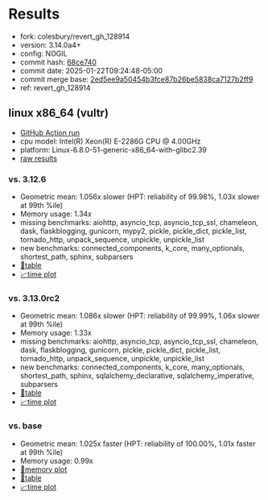 # Results

- fork: colesbury/revert_gh_128914
- version: 3.14.0a4+
- config: NOGIL
- commit hash: [68ce740](https://github.com/colesbury/cpython/commit/68ce740)
- commit date: 2025-01-22T09:24:48-05:00
- commit merge base: [2ed5ee9a50454b3fce87b26be5838ca7127b2ff9](https://github.com/python/cpython/commit/2ed5ee9a50454b3fce87b26be5838ca7127b2ff9)
- ref: revert_gh_128914

## linux x86_64 (vultr)

- [GitHub Action run](https://github.com/facebookexperimental/free-threading-benchmarking/actions/runs/12910324097)
- cpu model: Intel(R) Xeon(R) E-2286G CPU @ 4.00GHz
- platform: Linux-6.8.0-51-generic-x86_64-with-glibc2.39
- [raw results](bm-20250122-vultr-x86_64-colesbury-revert_gh_128914-3.14.0a4%2B-68ce740.json)

### vs. 3.12.6

- Geometric mean: 1.056x slower (HPT: reliability of 99.98%, 1.03x slower at 99th %ile)
- Memory usage: 1.34x
- missing benchmarks: aiohttp, asyncio_tcp, asyncio_tcp_ssl, chameleon, dask, flaskblogging, gunicorn, mypy2, pickle, pickle_dict, pickle_list, tornado_http, unpack_sequence, unpickle, unpickle_list
- new benchmarks: connected_components, k_core, many_optionals, shortest_path, sphinx, subparsers
- [📄table](bm-20250122-vultr-x86_64-colesbury-revert_gh_128914-3.14.0a4%2B-68ce740-vs-3.12.6.md)
- [📈time plot](bm-20250122-vultr-x86_64-colesbury-revert_gh_128914-3.14.0a4%2B-68ce740-vs-3.12.6.svg)

### vs. 3.13.0rc2

- Geometric mean: 1.086x slower (HPT: reliability of 99.99%, 1.06x slower at 99th %ile)
- Memory usage: 1.33x
- missing benchmarks: aiohttp, asyncio_tcp, asyncio_tcp_ssl, chameleon, dask, flaskblogging, gunicorn, pickle, pickle_dict, pickle_list, tornado_http, unpack_sequence, unpickle, unpickle_list
- new benchmarks: connected_components, k_core, many_optionals, shortest_path, sphinx, sqlalchemy_declarative, sqlalchemy_imperative, subparsers
- [📄table](bm-20250122-vultr-x86_64-colesbury-revert_gh_128914-3.14.0a4%2B-68ce740-vs-3.13.0rc2.md)
- [📈time plot](bm-20250122-vultr-x86_64-colesbury-revert_gh_128914-3.14.0a4%2B-68ce740-vs-3.13.0rc2.svg)

### vs. base

- Geometric mean: 1.025x faster (HPT: reliability of 100.00%, 1.01x faster at 99th %ile)
- Memory usage: 0.99x
- [🧠memory plot](bm-20250122-vultr-x86_64-colesbury-revert_gh_128914-3.14.0a4%2B-68ce740-vs-base-mem.svg)
- [📄table](bm-20250122-vultr-x86_64-colesbury-revert_gh_128914-3.14.0a4%2B-68ce740-vs-base.md)
- [📈time plot](bm-20250122-vultr-x86_64-colesbury-revert_gh_128914-3.14.0a4%2B-68ce740-vs-base.svg)

